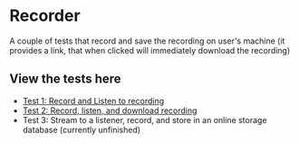 # Recorder

A couple of tests that record and save the recording on user's machine (it provides a link, that when clicked will immediately download the recording)

## View the tests here

- [Test 1: Record and Listen to recording](https://seven-squares-studios.github.io/recorder/tests/1-record%20and%20play)
- [Test 2: Record, listen, and download recording](https://seven-squares-studios.github.io/recorder/tests/2-record%20and%20play%20and%20download/)
- Test 3: Stream to a listener, record, and store in an online storage database (currently unfinished)